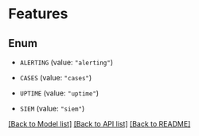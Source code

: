 # Features

## Enum


* `ALERTING` (value: `"alerting"`)

* `CASES` (value: `"cases"`)

* `UPTIME` (value: `"uptime"`)

* `SIEM` (value: `"siem"`)


[[Back to Model list]](../README.md#documentation-for-models) [[Back to API list]](../README.md#documentation-for-api-endpoints) [[Back to README]](../README.md)


